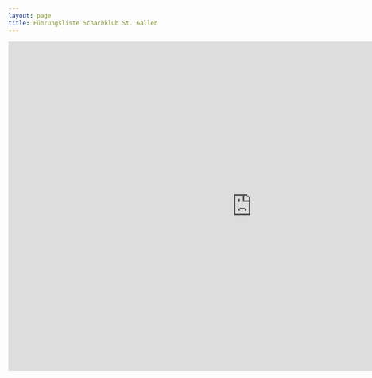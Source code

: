 ```yaml
---
layout: page
title: Führungsliste Schachklub St. Gallen
---
```


<iframe style="width: 980px; height: 662px; border: 0;" src="https://adapter.swisschess.ch/schachsport/fl/query-plain.php?Limit=70&amp;From=0&amp;form[Code]=&amp;form[Name]=&amp;form[Vorname]=&amp;form[Ort]=&amp;form[Sektion]=st.%20gallen%20sk&amp;form[Wohnland]=alle&amp;form[Alter]=0&amp;form[Limit]=50&amp;sort=&amp;send">
</iframe>
